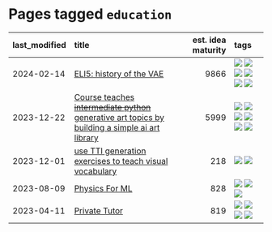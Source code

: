 # Pages tagged `education`

|last_modified|title|est. idea maturity|tags
|:---|:---|---:|:---|
|2024-02-14|[ELI5: history of the VAE](../ufldl_history.md)|9866|[![](https://img.shields.io/badge/tag-education-faa2fc)](../tags/education.md) [![](https://img.shields.io/badge/tag-feature_learning-6a13a1)](../tags/feature_learning.md) [![](https://img.shields.io/badge/tag-history-7fafe1)](../tags/history.md) [![](https://img.shields.io/badge/tag-history_of_science-7385b0)](../tags/history_of_science.md) [![](https://img.shields.io/badge/tag-publication-76bb24)](../tags/publication.md) [![](https://img.shields.io/badge/tag-vae-539c8)](../tags/vae.md)|
|2023-12-22|[Course teaches ~~intermediate python~~ generative art topics by building a simple ai art library](../Course_teaches_basic_python_by_building_a_simple_ai_art_library.md)|5999|[![](https://img.shields.io/badge/tag-curriculum-d46ff4)](../tags/curriculum.md) [![](https://img.shields.io/badge/tag-education-faa2fc)](../tags/education.md) [![](https://img.shields.io/badge/tag-from_issue-496a1)](../tags/from_issue.md) [![](https://img.shields.io/badge/tag-public_good-683f3)](../tags/public_good.md) [![](https://img.shields.io/badge/tag-publication-76bb24)](../tags/publication.md) [![](https://img.shields.io/badge/tag-wip-7c795e)](../tags/wip.md)|
|2023-12-01|[use TTI generation exercises to teach visual vocabulary](../tti-for-visual-vocab.md)|218|[![](https://img.shields.io/badge/tag-course-5aa8d1)](../tags/course.md) [![](https://img.shields.io/badge/tag-education-faa2fc)](../tags/education.md)|
|2023-08-09|[Physics For ML](../physics_for_ml.md)|828|[![](https://img.shields.io/badge/tag-curriculum-d46ff4)](../tags/curriculum.md) [![](https://img.shields.io/badge/tag-education-faa2fc)](../tags/education.md) [![](https://img.shields.io/badge/tag-publication-76bb24)](../tags/publication.md)|
|2023-04-11|[Private Tutor](../private_tutor.md)|819|[![](https://img.shields.io/badge/tag-ai-cd61a2)](../tags/ai.md) [![](https://img.shields.io/badge/tag-discussion-426a5f)](../tags/discussion.md) [![](https://img.shields.io/badge/tag-education-faa2fc)](../tags/education.md) [![](https://img.shields.io/badge/tag-startup-95c41e)](../tags/startup.md)|